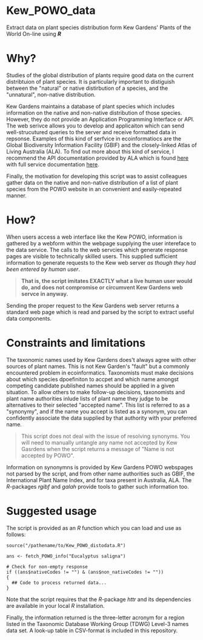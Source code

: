 # Kew_POWO_data
Extract data on plant species distribution form  Kew Gardens' Plants of the World On-line using **_R_**

# Why?

Studies of the global distribution of plants require good data on the current distribtuion of plant species. It is particularly important to distiguish between the "natural" or native distirbution of a species, and the "unnatural", non-native distribution.

Kew Gardens maintains a database of plant species which includes information on the native and non-native distribution of those species. However, they do not provide an Application Programming Interface or API. The web serivce allows you to develop and applicaiton which can send well-strucutured queries to the server and receive formatted data in repsonse. Examples of this kind of serfvice in ecoinformatiocs are the Global Biodiversity Information Facility (GBIF) and the closely-linked Atlas of Living Australia (ALA). To find out more about this kind of service, I recommend the API documentation provided by ALA which is found [here](https://support.ala.org.au/support/solutions/articles/6000196777-ala-api-how-to-access-ala-web-services) with full service documentation [here](https://api.ala.org.au/).

Finally, the motivation for developing this script was to assist colleagues gather data on the native and non-native distribution of a list of plant species from the POWO website in an convenient and easily-repeated manner. 

# How?

When users access a web interface like the Kew POWO, information is gathered by a webform within the webpage supplying the user intereface to the data service. The calls to the web servcies which generate response pages are visible to technically skilled users. This supplied sufficient information to generate requests to the Kew web server _as though they had been entered by human user_.

> **That is, the script imitates EXACTLY what a live human user would do, and does not compromise or circumvent Kew Gardens web servce in anyway.**

Sending the proper request to the Kew Gardens web server returns a standard web page which is read and parsed by the script to extract useful data components.

# Constraints and limitations

The taxonomic names used by Kew Gardens does't always agree with other sources of plant names. This is not Kew Garden's "fault" but a commonly encountered problem in ecoinformatics. Taxonomists must make decisions about which species dpoefiniton to accpet and which name amongst competing candidate published names should be applied in a given situation. To allow others to make follow-up decisions, taxonomists and plant name authorities inlude lists of plant name they judge to be alternatives to their selected "accepted name". This list is referred to as a "synonymy", and if the name you accept is listed as a synonym, you can confidently associate the data supplied by that authority with your preferred name.

> This script does not deal with the issue of resolving synonyms. You will need to manually untangle any name not accepted by Kew Gasrdens when the script returns a message of "Name is not accepted by POWO". 

Information on synonymns is provided by Kew Gardens POWO webspages not parsed by the script, and from other name authorities such as GBIF, the International Plant Name Index, and for taxa present in Australia, ALA. The _R_-packages _rgibf_ and _galah_ provide tools to gather such information too.

# Suggested usage

The script is provided as an _R_ function which you can load and use as follows:

```
source("/pathename/to/Kew_POWO_distodata.R")

ans <- fetch_POWO_info("Eucalyptus saligna")

# Check for non-empty response
if ((ans$nativeCodes != "") & (ans$non_nativeCodes != ""))
{
  ## Code to process returned data...
}

```

Note that the script requires that the _R_-package _httr_ and its dependencies are available in your local _R_ installation.

Finally, the information returned is the three-letter acronym for a region listed in the Taxonomic Database Working Group (TDWG) Level-3 names data set. A look-up table in CSV-format is included in this repository.



